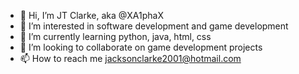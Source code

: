 - 👋 Hi, I’m JT Clarke, aka @XA1phaX
- 👀 I’m interested in software development and game development
- 🌱 I’m currently learning python, java, html, css
- 💞️ I’m looking to collaborate on game development projects
- 📫 How to reach me jacksonclarke2001@hotmail.com

<!---
XA1phaX/XA1phaX is a ✨ special ✨ repository because its `README.md` (this file) appears on your GitHub profile.
You can click the Preview link to take a look at your changes.
--->
